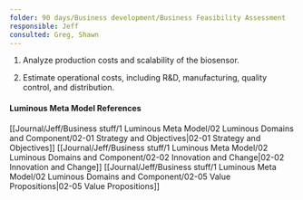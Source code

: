 ```yaml
---
folder: 90 days/Business development/Business Feasibility Assessment
responsible: Jeff
consulted: Greg, Shawn
---
```

1. Analyze production costs and scalability of the biosensor. 

3. Estimate operational costs, including R&D, manufacturing, quality control, and distribution.


#### Luminous Meta Model References

[[Journal/Jeff/Business stuff/1 Luminous Meta Model/02 Luminous Domains and Component/02-01 Strategy and Objectives|02-01 Strategy and Objectives]]
[[Journal/Jeff/Business stuff/1 Luminous Meta Model/02 Luminous Domains and Component/02-02 Innovation and Change|02-02 Innovation and Change]]
[[Journal/Jeff/Business stuff/1 Luminous Meta Model/02 Luminous Domains and Component/02-05 Value Propositions|02-05 Value Propositions]]
